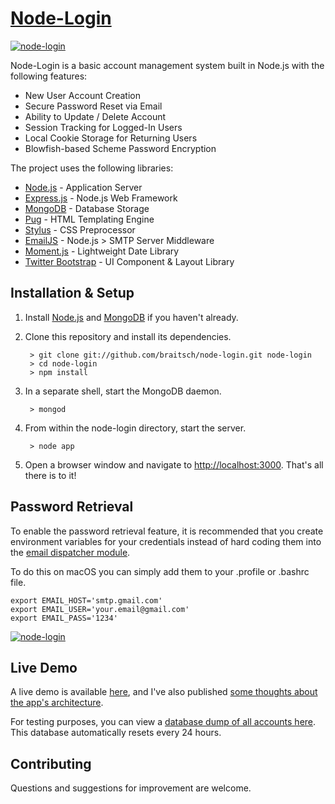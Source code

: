 # [Node-Login](https://nodejs-login.herokuapp.com)

[![node-login](./readme.img/node-login.jpg?raw=true)](https://nodejs-login.herokuapp.com)

Node-Login is a basic account management system built in Node.js with the following features:

* New User Account Creation
* Secure Password Reset via Email
* Ability to Update / Delete Account
* Session Tracking for Logged-In Users
* Local Cookie Storage for Returning Users
* Blowfish-based Scheme Password Encryption


The project uses the following libraries:

* [Node.js](http://nodejs.org/) - Application Server
* [Express.js](http://expressjs.com/) - Node.js Web Framework
* [MongoDB](http://mongodb.org/) - Database Storage
* [Pug](https://pugjs.org/) - HTML Templating Engine
* [Stylus](http://stylus-lang.com/) - CSS Preprocessor
* [EmailJS](http://github.com/eleith/emailjs) - Node.js > SMTP Server Middleware
* [Moment.js](http://momentjs.com/) - Lightweight Date Library
* [Twitter Bootstrap](http://twitter.github.com/bootstrap/) - UI Component & Layout Library


## Installation & Setup
1. Install [Node.js](https://nodejs.org/) and [MongoDB](https://www.mongodb.org/) if you haven't already.
2. Clone this repository and install its dependencies.
		
		> git clone git://github.com/braitsch/node-login.git node-login
		> cd node-login
		> npm install
		
3. In a separate shell, start the MongoDB daemon.

		> mongod

4. From within the node-login directory, start the server.

		> node app
		
5. Open a browser window and navigate to [http://localhost:3000](http://localhost:3000). That's all there is to it!

## Password Retrieval

To enable the password retrieval feature, it is recommended that you create environment variables for your credentials instead of hard coding them into the [email dispatcher module](https://github.com/braitsch/node-login/blob/master/app/server/modules/email-dispatcher.js).

To do this on macOS you can simply add them to your .profile or .bashrc file.

	export EMAIL_HOST='smtp.gmail.com'
	export EMAIL_USER='your.email@gmail.com'
	export EMAIL_PASS='1234'

[![node-login](./readme.img/retrieve-password.jpg?raw=true)](https://nodejs-login.herokuapp.com)

## Live Demo

A live demo is available [here](https://nodejs-login.herokuapp.com), and I've also published [some thoughts about the app's architecture](http://kitchen.braitsch.io/building-a-login-system-in-node-js-and-mongodb/).

For testing purposes, you can view a [database dump of all accounts here](https://nodejs-login.herokuapp.com/print). This database automatically resets every 24 hours.

## Contributing

Questions and suggestions for improvement are welcome.

